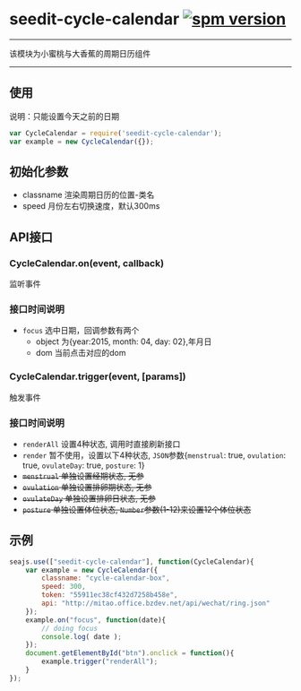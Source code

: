 # seedit-cycle-calendar [![spm version](https://moekit.timo.today/badge/seedit-cycle-calendar)](https://moekit.timo.today/package/seedit-cycle-calendar)

---

该模块为小蜜桃与大香蕉的周期日历组件

---


## 使用
说明：只能设置今天之前的日期
```js
var CycleCalendar = require('seedit-cycle-calendar');
var example = new CycleCalendar({});
```

## 初始化参数
+ classname 渲染周期日历的位置-类名
+ speed 月份左右切换速度，默认300ms

## API接口

### CycleCalendar.on(event, callback)
监听事件

### 接口时间说明
+ `focus` 选中日期，回调参数有两个
	+ object 为{year:2015, month: 04, day: 02},年月日
	+ dom 当前点击对应的dom

### CycleCalendar.trigger(event, [params])
触发事件

### 接口时间说明
+ `renderAll` 设置4种状态, 调用时直接刷新接口
+ `render` 暂不使用，设置以下4种状态, `JSON`参数{`menstrual`: true, `ovulation`: true, `ovulateDay`: true, `posture`: 1}
+ ~~`menstrual` 单独设置经期状态, 无参~~
+ ~~`ovulation` 单独设置排卵期状态, 无参~~
+ ~~`ovulateDay` 单独设置排卵日状态, 无参~~
+ ~~`posture` 单独设置体位状态, `Number`参数(1-12)来设置12个体位状态~~

## 示例
```js
seajs.use(["seedit-cycle-calendar"], function(CycleCalendar){
	var example = new CycleCalendar({
		classname: "cycle-calendar-box",
		speed: 300,
		token: "55911ec38cf432d7258b458e",
		api: "http://mitao.office.bzdev.net/api/wechat/ring.json"
	});
	example.on("focus", function(date){
		// doing focus
		console.log( date );
	});
	document.getElementById("btn").onclick = function(){
		example.trigger("renderAll");
	}
});
```